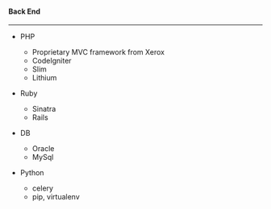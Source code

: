#### Back End
--------------

- PHP
  - Proprietary MVC framework from Xerox
  - CodeIgniter
  - Slim
  - Lithium

- Ruby
  - Sinatra
  - Rails

- DB
  - Oracle
  - MySql

- Python
  - celery
  - pip, virtualenv
